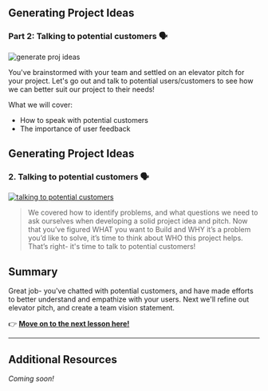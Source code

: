 
## Generating Project Ideas
### Part 2: Talking to potential customers 🗣

![generate proj ideas](https://user-images.githubusercontent.com/18564645/133836600-4e8a62f0-224e-45b2-bdd3-745b9579fdc6.png)


You've brainstormed with your team and settled on an elevator pitch for your project. Let's go out and talk to potential users/customers to see how we can better suit our project to their needs!

What we will cover: 

- How to speak with potential customers
- The importance of user feedback

## Generating Project Ideas

### 2. Talking to potential customers 🗣

[![talking to potential customers](https://user-images.githubusercontent.com/18564645/133853181-1d78d575-82bc-40ea-93a1-2a4611c0d06b.png)](https://youtu.be/aoVKPX8mg5Y "Generating Project Ideas: Talking to potential customers")

> We covered how to identify problems, and what questions we need to ask ourselves when developing a solid project idea and pitch. Now that you’ve figured WHAT you want to Build and WHY it’s a problem you’d like to solve, it’s time to think about WHO this project helps. That’s right- it's time to talk to potential customers!

## Summary

Great job- you've chatted with potential customers, and have made efforts to better understand and empathize with your users. Next we'll refine out elevator pitch, and create a team vision statement.

👉  [**Move on to the next lesson here!**](https://github.com/microsoft/ImagineCup/tree/main/3-Generating-Project-Ideas/3)

---

## Additional Resources
_Coming soon!_
